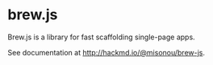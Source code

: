 # brew.js

Brew.js is a library for fast scaffolding single-page apps.

See documentation at http://hackmd.io/@misonou/brew-js.
